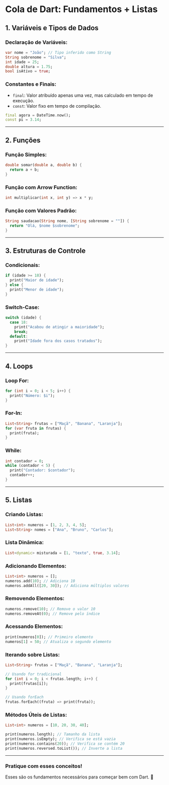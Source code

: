 # Cola de Dart: Fundamentos + Listas

## **1. Variáveis e Tipos de Dados**

### Declaração de Variáveis:
```dart
var nome = "João"; // Tipo inferido como String
String sobrenome = "Silva";
int idade = 25;
double altura = 1.75;
bool isAtivo = true;
```

### Constantes e Finais:
- `final`: Valor atribuído apenas uma vez, mas calculado em tempo de execução.
- `const`: Valor fixo em tempo de compilação.

```dart
final agora = DateTime.now();
const pi = 3.14;
```

---

## **2. Funções**

### Função Simples:
```dart
double somar(double a, double b) {
  return a + b;
}
```

### Função com Arrow Function:
```dart
int multiplicar(int x, int y) => x * y;
```

### Função com Valores Padrão:
```dart
String saudacao(String nome, [String sobrenome = ""]) {
  return "Olá, $nome $sobrenome";
}
```

---

## **3. Estruturas de Controle**

### Condicionais:
```dart
if (idade >= 18) {
  print("Maior de idade");
} else {
  print("Menor de idade");
}
```

### Switch-Case:
```dart
switch (idade) {
  case 18:
    print("Acabou de atingir a maioridade");
    break;
  default:
    print("Idade fora dos casos tratados");
}
```

---

## **4. Loops**

### Loop For:
```dart
for (int i = 0; i < 5; i++) {
  print("Número: $i");
}
```

### For-In:
```dart
List<String> frutas = ["Maçã", "Banana", "Laranja"];
for (var fruta in frutas) {
  print(fruta);
}
```

### While:
```dart
int contador = 0;
while (contador < 5) {
  print("Contador: $contador");
  contador++;
}
```

---

## **5. Listas**

### Criando Listas:
```dart
List<int> numeros = [1, 2, 3, 4, 5];
List<String> nomes = ["Ana", "Bruno", "Carlos"];
```

### Lista Dinâmica:
```dart
List<dynamic> misturada = [1, "texto", true, 3.14];
```

### Adicionando Elementos:
```dart
List<int> numeros = [];
numeros.add(10); // Adiciona 10
numeros.addAll([20, 30]); // Adiciona múltiplos valores
```

### Removendo Elementos:
```dart
numeros.remove(10); // Remove o valor 10
numeros.removeAt(0); // Remove pelo índice
```

### Acessando Elementos:
```dart
print(numeros[0]); // Primeiro elemento
numeros[1] = 50; // Atualiza o segundo elemento
```

### Iterando sobre Listas:
```dart
List<String> frutas = ["Maçã", "Banana", "Laranja"];

// Usando for tradicional
for (int i = 0; i < frutas.length; i++) {
  print(frutas[i]);
}

// Usando forEach
frutas.forEach((fruta) => print(fruta));
```

### Métodos Úteis de Listas:
```dart
List<int> numeros = [10, 20, 30, 40];

print(numeros.length); // Tamanho da lista
print(numeros.isEmpty); // Verifica se está vazia
print(numeros.contains(20)); // Verifica se contém 20
print(numeros.reversed.toList()); // Inverte a lista
```

---

### **Pratique com esses conceitos!**
Esses são os fundamentos necessários para começar bem com Dart. 🚀

